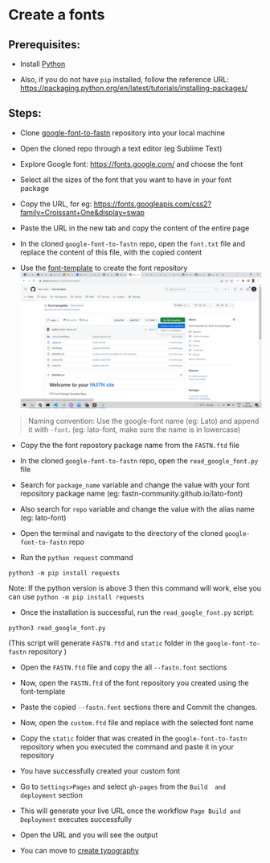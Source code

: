 # Create a fonts

## Prerequisites: 

- Install [Python](https://www.python.org/downloads/) 

- Also, if you do not have `pip` installed, follow the reference URL: https://packaging.python.org/en/latest/tutorials/installing-packages/

## Steps:

- Clone [google-font-to-fastn](https://github.com/fastn-stack/google-font-to-fastn) repository into your local machine

- Open the cloned repo through a text editor (eg Sublime Text)

- Explore Google font: https://fonts.google.com/ and choose the 
font

- Select all the sizes of the font that you want to have in your 
font package

- Copy the URL, for eg: https://fonts.googleapis.com/css2?family=Croissant+One&display=swap

- Paste the URL in the new tab and copy the content of the 
entire page

- In the cloned `google-font-to-fastn` repo, open the `font.txt` 
file and replace the content of this file, with the copied 
content

- Use the 
[font-template](https://github.com/fastn-stack/font-template) to 
create the font repository
![](/c-design/static/font-template.png)

> Naming convention: Use the google-font name (eg: Lato) and 
append it with `-font`. (eg: lato-font, make sure the name is in 
lowercase)

- Copy the the font repostory package name from the `FASTN.ftd` 
file

- In the cloned `google-font-to-fastn` repo, open the 
`read_google_font.py` file

- Search for `package_name` variable and change the value with your font repository package name 
(eg: fastn-community.github.io/lato-font)

- Also search for `repo` variable and change the value with the 
alias name (eg: lato-font)

- Open the terminal and navigate to the directory of the cloned 
`google-font-to-fastn` repo

- Run the `python request` command 
```
python3 -m pip install requests
```
Note: If the python version is above 3 then this command will 
work, else you can use `python -m pip install requests`

- Once the installation is successful, run the 
`read_google_font.py` script: 
```
python3 read_google_font.py
```
(This script will generate `FASTN.ftd` and `static` folder in 
the `google-font-to-fastn` repository )

- Open the `FASTN.ftd` file and copy the all `--fastn.font` 
sections

- Now, open the `FASTN.ftd` of the font repository you created 
using the font-template

- Paste the copied `--fastn.font` sections there and Commit the 
changes.

- Now, open the `custom.ftd` file and replace <font-name> with 
the selected font name

- Copy the `static` folder that was created in the 
`google-font-to-fastn` repository when you executed the command 
and paste it in your repository

- You have successfully created your custom font

- Go to `Settings>Pages` and select `gh-pages` from the `Build 
and deployment` section

- This will generate your live URL once the workflow `Page Build and Deployment` executes successfully

- Open the URL and you will see the output

- You can move to 
[create typography](/c-design/02-create-typography.md)